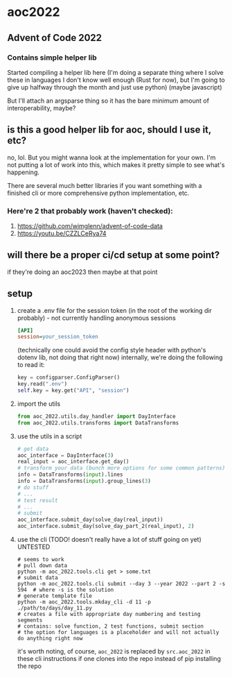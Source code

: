 # aoc2022

## Advent of Code 2022

### Contains simple helper lib

Started compiling a helper lib here (I'm doing a separate thing where I solve these in languages I don't know well enough (Rust for now), but I'm going to give up halfway through the month and just use python)
(maybe javascript)

But I'll attach an argsparse thing so it has the bare minimum amount of interoperability, maybe?

## is this a good helper lib for aoc, should I use it, etc?

no, lol. But you might wanna look at the implementation for your own. I'm not putting a lot of work into this, which makes it pretty simple to see what's happening.

There are several much better libraries if you want something with a finished cli or more comprehensive python implementation, etc.

### Here're 2 that probably work (haven't checked):

1. https://github.com/wimglenn/advent-of-code-data
1. https://youtu.be/CZZLCeRya74

## will there be a proper ci/cd setup at some point?

if they're doing an aoc2023 then maybe at that point

## setup

1. create a .env file for the session token (in the root of the working dir probably) - not currently handling anonymous sessions
   ```.ini
   [API]
   session=your_session_token
   ```
   (technically one could avoid the config style header with python's dotenv lib, not doing that right now)
   internally, we're doing the following to read it:
   ```python
   key = configparser.ConfigParser()
   key.read(".env")
   self.key = key.get("API", "session")
   ```
1. import the utils
   ```python
   from aoc_2022.utils.day_handler import DayInterface
   from aoc_2022.utils.transforms import DataTransforms
   ```
1. use the utils in a script
   ```python
   # get data
   aoc_interface = DayInterface(3)
   real_input = aoc_interface.get_day()
   # transform your data (bunch more options for some common patterns)
   info = DataTransforms(input).lines
   info = DataTransforms(input).group_lines(3)
   # do stuff
   # ...
   # test result
   # ...
   # submit
   aoc_interface.submit_day(solve_day(real_input))
   aoc_interface.submit_day(solve_day_part_2(real_input), 2)
   ```
1. use the cli (TODO! doesn't really have a lot of stuff going on yet)
   UNTESTED
   ```shell
   # seems to work
   # pull down data
   python -m aoc_2022.tools.cli get > some.txt
   # submit data
   python -m aoc_2022.tools.cli submit --day 3 --year 2022 --part 2 -s 594  # where -s is the solution
   # generate template file
   python -m aoc_2022.tools.mkday_cli -d 11 -p ./path/to/days/day_11.py
   # creates a file with appropriate day numbering and testing segments
   # contains: solve function, 2 test functions, submit section
   # the option for languages is a placeholder and will not actually do anything right now
   ```
   it's worth noting, of course, `aoc_2022` is replaced by `src.aoc_2022` in these cli instructions if one clones into the repo instead of pip installing the repo
